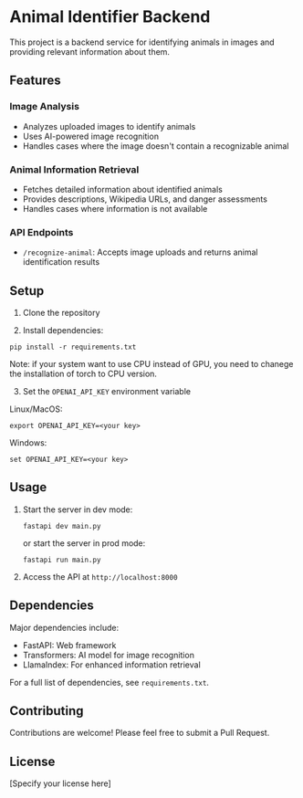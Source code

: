 # Animal Identifier Backend

This project is a backend service for identifying animals in images and providing relevant information about them.

## Features

### Image Analysis
- Analyzes uploaded images to identify animals
- Uses AI-powered image recognition
- Handles cases where the image doesn't contain a recognizable animal

### Animal Information Retrieval
- Fetches detailed information about identified animals
- Provides descriptions, Wikipedia URLs, and danger assessments
- Handles cases where information is not available

### API Endpoints
- `/recognize-animal`: Accepts image uploads and returns animal identification results

## Setup

1. Clone the repository

2. Install dependencies:

```
pip install -r requirements.txt
```
Note: if your system want to use CPU instead of GPU, you need to chanege the installation of torch to CPU version.
  
3. Set the `OPENAI_API_KEY` environment variable

Linux/MacOS:
```
export OPENAI_API_KEY=<your key>
```

Windows:
```
set OPENAI_API_KEY=<your key>
```

## Usage

1. Start the server in dev mode:

   ```
   fastapi dev main.py
   ```
   or start the server in prod mode:
   ```
   fastapi run main.py
   ```
   
2. Access the API at `http://localhost:8000`


## Dependencies

Major dependencies include:
- FastAPI: Web framework
- Transformers: AI model for image recognition
- LlamaIndex: For enhanced information retrieval

For a full list of dependencies, see `requirements.txt`.

## Contributing

Contributions are welcome! Please feel free to submit a Pull Request.

## License

[Specify your license here]
